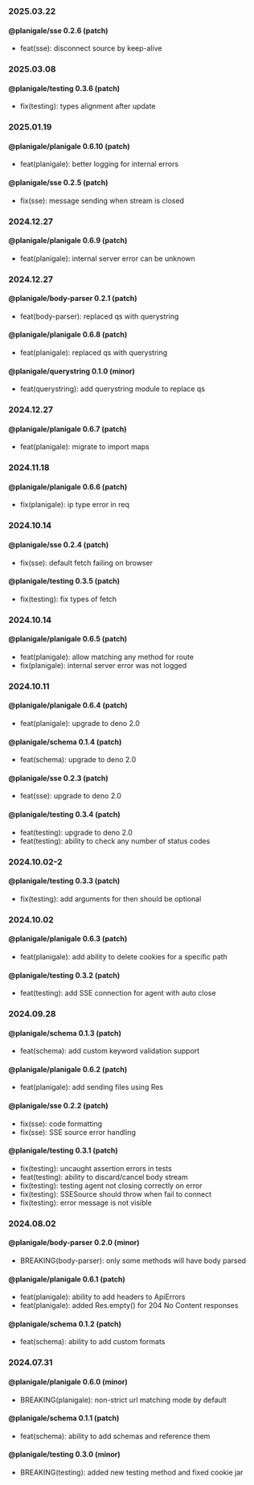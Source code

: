 ### 2025.03.22

#### @planigale/sse 0.2.6 (patch)

- feat(sse): disconnect source by keep-alive

### 2025.03.08

#### @planigale/testing 0.3.6 (patch)

- fix(testing): types alignment after update

### 2025.01.19

#### @planigale/planigale 0.6.10 (patch)

- feat(planigale): better logging for internal errors

#### @planigale/sse 0.2.5 (patch)

- fix(sse): message sending when stream is closed

### 2024.12.27

#### @planigale/planigale 0.6.9 (patch)

- feat(planigale): internal server error can be unknown

### 2024.12.27

#### @planigale/body-parser 0.2.1 (patch)

- feat(body-parser): replaced qs with querystring

#### @planigale/planigale 0.6.8 (patch)

- feat(planigale): replaced qs with querystring

#### @planigale/querystring 0.1.0 (minor)

- feat(querystring): add querystring module to replace qs

### 2024.12.27

#### @planigale/planigale 0.6.7 (patch)

- feat(planigale): migrate to import maps

### 2024.11.18

#### @planigale/planigale 0.6.6 (patch)

- fix(planigale): ip type error in req

### 2024.10.14

#### @planigale/sse 0.2.4 (patch)

- fix(sse): default fetch failing on browser

#### @planigale/testing 0.3.5 (patch)

- fix(testing): fix types of fetch

### 2024.10.14

#### @planigale/planigale 0.6.5 (patch)

- feat(planigale): allow matching any method for route
- fix(planigale): internal server error was not logged

### 2024.10.11

#### @planigale/planigale 0.6.4 (patch)

- feat(planigale): upgrade to deno 2.0

#### @planigale/schema 0.1.4 (patch)

- feat(schema): upgrade to deno 2.0

#### @planigale/sse 0.2.3 (patch)

- feat(sse): upgrade to deno 2.0

#### @planigale/testing 0.3.4 (patch)

- feat(testing): upgrade to deno 2.0
- feat(testing): ability to check any number of status codes

### 2024.10.02-2

#### @planigale/testing 0.3.3 (patch)

- fix(testing): add arguments for then should be optional

### 2024.10.02

#### @planigale/planigale 0.6.3 (patch)

- feat(planigale): add ability to delete cookies for a specific path

#### @planigale/testing 0.3.2 (patch)

- feat(testing): add SSE connection for agent with auto close

### 2024.09.28

#### @planigale/schema 0.1.3 (patch)

- feat(schema): add custom keyword validation support

#### @planigale/planigale 0.6.2 (patch)

- feat(planigale): add sending files using Res

#### @planigale/sse 0.2.2 (patch)

- fix(sse): code formatting
- fix(sse): SSE source error handling

#### @planigale/testing 0.3.1 (patch)

- fix(testing): uncaught assertion errors in tests
- feat(testing): ability to discard/cancel body stream
- fix(testing): testing agent not closing correctly on error
- fix(testing): SSESource should throw when fail to connect
- fix(testing): error message is not visible

### 2024.08.02

#### @planigale/body-parser 0.2.0 (minor)

- BREAKING(body-parser): only some methods will have body parsed

#### @planigale/planigale 0.6.1 (patch)

- feat(planigale): ability to add headers to ApiErrors
- feat(planigale): added Res.empty() for 204 No Content responses

#### @planigale/schema 0.1.2 (patch)

- feat(schema): ability to add custom formats

### 2024.07.31

#### @planigale/planigale 0.6.0 (minor)

- BREAKING(planigale): non-strict url matching mode by default

#### @planigale/schema 0.1.1 (patch)

- feat(schema): ability to add schemas and reference them

#### @planigale/testing 0.3.0 (minor)

- BREAKING(testing): added new testing method and fixed cookie jar
